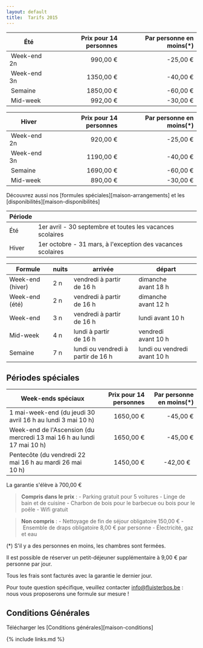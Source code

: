 ```yaml
---
layout: default
title:  Tarifs 2015
---
```


|  Été        | Prix pour 14 personnes | Par personne en moins(*)
|-------------|-----------------------:|---------------------------:
| Week-end 2n |   990,00&nbsp;€        | -25,00&nbsp;€
| Week-end 3n |  1350,00&nbsp;€        | -40,00&nbsp;€
| Semaine     |  1850,00&nbsp;€        | -60,00&nbsp;€
| Mid-week    |   992,00&nbsp;€        | -30,00&nbsp;€

|  Hiver      | Prix pour 14 personnes | Par personne en moins(*)
|-------------|-----------------------:|---------------------------:
| Week-end 2n |   920,00&nbsp;€        | -25,00&nbsp;€
| Week-end 3n |  1190,00&nbsp;€        | -40,00&nbsp;€
| Semaine     |  1690,00&nbsp;€        | -60,00&nbsp;€
| Mid-week    |   890,00&nbsp;€        | -30,00&nbsp;€

Découvrez aussi nos [formules spéciales][maison-arrangements] et les [disponibilités][maison-disponibilités]

|Période ||
|------- |-------------
|Été     |  1er avril - 30 septembre  et toutes les vacances scolaires            
|Hiver   |  1er octobre - 31 mars, à l'exception des vacances scolaires 

|Formule          | nuits   | arrivée                                      | départ
|-----------------|---------|----------------------------------------------|-----------------------------------
|Week-end (hiver) | 2 n     | vendredi à partir de&nbsp;16&nbsp;h          | dimanche avant&nbsp;18&nbsp;h
|Week-end (été)   | 2 n     | vendredi à partir de&nbsp;16&nbsp;h          | dimanche avant&nbsp;12&nbsp;h
|Week-end         | 3 n     | vendredi à partir de&nbsp;16&nbsp;h          | lundi avant&nbsp;10&nbsp;h
|Mid-week         | 4 n     | lundi à partir de&nbsp;16&nbsp;h             | vendredi avant&nbsp;10&nbsp;h
|Semaine          | 7 n     | lundi ou vendredi à partir de&nbsp;16&nbsp;h | lundi ou vendredi avant&nbsp;10&nbsp;h


## Périodes spéciales

|  Week-ends spéciaux                                                                 | Prix pour 14 personnes                  | Par personne en moins(*)
|-------------------------------------------------------------------------------------|---------------------------------------:|----------------------------------:
| 1 mai-week-end (du jeudi 30 avril 16&nbsp;h au lundi 3 mai 10&nbsp;h)               | 1650,00&nbsp;€ | -45,00&nbsp;€
| Week-end de l'Ascension (du mercredi 13 mai 16&nbsp;h au lundi 17 mai 10&nbsp;h)    | 1650,00&nbsp;€ | -45,00&nbsp;€ 
| Pentecôte (du vendredi 22 mai 16 h au mardi 26 mai 10&nbsp;h)                       | 1450,00&nbsp;€ | -42,00&nbsp;€    
 
La garantie s'élève à 700,00&nbsp;€

> **Compris dans le prix** : - Parking gratuit pour 5 voitures - Linge de bain et de cuisine - Charbon de bois pour le barbecue ou bois pour le poêle - Wifi gratuit

> **Non compris** : - Nettoyage de fin de séjour obligatoire 150,00&nbsp;€ - Ensemble de draps obligatoire 8,00&nbsp;€ par personne - Électricité, gaz et eau

(*) S'il y a des personnes en moins, les chambres sont fermées.

Il est possible de réserver un petit-déjeuner supplémentaire à 9,00&nbsp;€ par personne par jour.

Tous les frais sont facturés avec la garantie le dernier jour.

Pour toute question spécifique, veuillez contacter info@fluisterbos.be :  nous vous proposerons une formule sur mesure !

## Conditions Générales

Télécharger les [Conditions générales][maison-conditions]

{% include links.md %}
